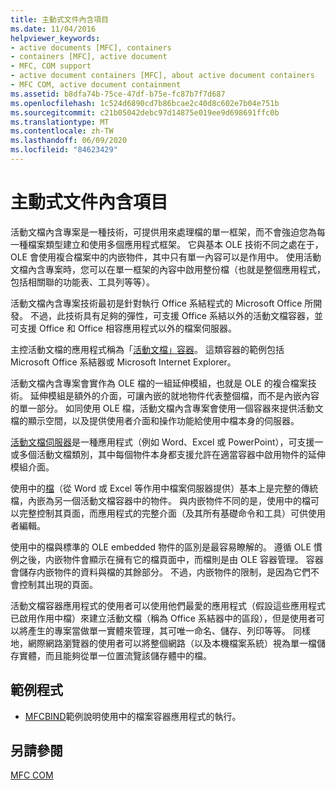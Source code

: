 ```yaml
---
title: 主動式文件內含項目
ms.date: 11/04/2016
helpviewer_keywords:
- active documents [MFC], containers
- containers [MFC], active document
- MFC, COM support
- active document containers [MFC], about active document containers
- MFC COM, active document containment
ms.assetid: b8dfa74b-75ce-47df-b75e-fc87b7f7d687
ms.openlocfilehash: 1c524d6890cd7b86bcae2c40d8c602e7b04e751b
ms.sourcegitcommit: c21b05042debc97d14875e019ee9d698691ffc0b
ms.translationtype: MT
ms.contentlocale: zh-TW
ms.lasthandoff: 06/09/2020
ms.locfileid: "84623429"
---
```

# <a name="active-document-containment"></a>主動式文件內含項目

活動文檔內含專案是一種技術，可提供用來處理檔的單一框架，而不會強迫您為每一種檔案類型建立和使用多個應用程式框架。 它與基本 OLE 技術不同之處在于，OLE 會使用複合檔案中的内嵌物件，其中只有單一內容可以是作用中。 使用活動文檔內含專案時，您可以在單一框架的內容中啟用整份檔（也就是整個應用程式，包括相關聯的功能表、工具列等等）。

活動文檔內含專案技術最初是針對執行 Office 系結程式的 Microsoft Office 所開發。 不過，此技術具有足夠的彈性，可支援 Office 系結以外的活動文檔容器，並可支援 Office 和 Office 相容應用程式以外的檔案伺服器。

主控活動文檔的應用程式稱為「[活動文檔」容器](active-document-containers.md)。 這類容器的範例包括 Microsoft Office 系結器或 Microsoft Internet Explorer。

活動文檔內含專案會實作為 OLE 檔的一組延伸模組，也就是 OLE 的複合檔案技術。 延伸模組是額外的介面，可讓內嵌的就地物件代表整個檔，而不是內嵌內容的單一部分。 如同使用 OLE 檔，活動文檔內含專案會使用一個容器來提供活動文檔的顯示空間，以及提供使用者介面和操作功能給使用中檔本身的伺服器。

[活動文檔伺服器](active-document-servers.md)是一種應用程式（例如 Word、Excel 或 PowerPoint），可支援一或多個活動文檔類別，其中每個物件本身都支援允許在適當容器中啟用物件的延伸模組介面。

使用中的[檔](active-documents.md)（從 Word 或 Excel 等作用中檔案伺服器提供）基本上是完整的傳統檔，內嵌為另一個活動文檔容器中的物件。 與内嵌物件不同的是，使用中的檔可以完整控制其頁面，而應用程式的完整介面（及其所有基礎命令和工具）可供使用者編輯。

使用中的檔與標準的 OLE embedded 物件的區別是最容易瞭解的。 遵循 OLE 慣例之後，内嵌物件會顯示在擁有它的檔頁面中，而檔則是由 OLE 容器管理。 容器會儲存内嵌物件的資料與檔的其餘部分。 不過，内嵌物件的限制，是因為它們不會控制其出現的頁面。

活動文檔容器應用程式的使用者可以使用他們最愛的應用程式（假設這些應用程式已啟用作用中檔）來建立活動文檔（稱為 Office 系結器中的區段），但是使用者可以將產生的專案當做單一實體來管理，其可唯一命名、儲存、列印等等。 同樣地，網際網路瀏覽器的使用者可以將整個網路（以及本機檔案系統）視為單一檔儲存實體，而且能夠從單一位置流覽該儲存體中的檔。

## <a name="sample-programs"></a>範例程式

- [MFCBIND](../overview/visual-cpp-samples.md)範例說明使用中的檔案容器應用程式的執行。

## <a name="see-also"></a>另請參閱

[MFC COM](mfc-com.md)
